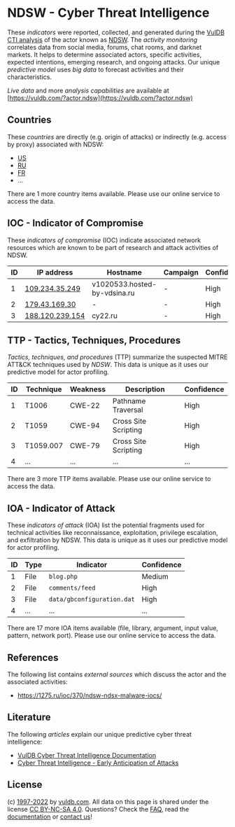 # NDSW - Cyber Threat Intelligence

These _indicators_ were reported, collected, and generated during the [VulDB CTI analysis](https://vuldb.com/?kb.cti) of the actor known as [NDSW](https://vuldb.com/?actor.ndsw). The _activity monitoring_ correlates data from social media, forums, chat rooms, and darknet markets. It helps to determine associated actors, specific activities, expected intentions, emerging research, and ongoing attacks. Our unique _predictive model_ uses _big data_ to forecast activities and their characteristics.

_Live data_ and more _analysis capabilities_ are available at [https://vuldb.com/?actor.ndsw](https://vuldb.com/?actor.ndsw)

## Countries

These _countries_ are directly (e.g. origin of attacks) or indirectly (e.g. access by proxy) associated with NDSW:

* [US](https://vuldb.com/?country.us)
* [RU](https://vuldb.com/?country.ru)
* [FR](https://vuldb.com/?country.fr)
* ...

There are 1 more country items available. Please use our online service to access the data.

## IOC - Indicator of Compromise

These _indicators of compromise_ (IOC) indicate associated network resources which are known to be part of research and attack activities of NDSW.

ID | IP address | Hostname | Campaign | Confidence
-- | ---------- | -------- | -------- | ----------
1 | [109.234.35.249](https://vuldb.com/?ip.109.234.35.249) | v1020533.hosted-by-vdsina.ru | - | High
2 | [179.43.169.30](https://vuldb.com/?ip.179.43.169.30) | - | - | High
3 | [188.120.239.154](https://vuldb.com/?ip.188.120.239.154) | cy22.ru | - | High

## TTP - Tactics, Techniques, Procedures

_Tactics, techniques, and procedures_ (TTP) summarize the suspected MITRE ATT&CK techniques used by _NDSW_. This data is unique as it uses our predictive model for actor profiling.

ID | Technique | Weakness | Description | Confidence
-- | --------- | -------- | ----------- | ----------
1 | T1006 | CWE-22 | Pathname Traversal | High
2 | T1059 | CWE-94 | Cross Site Scripting | High
3 | T1059.007 | CWE-79 | Cross Site Scripting | High
4 | ... | ... | ... | ...

There are 3 more TTP items available. Please use our online service to access the data.

## IOA - Indicator of Attack

These _indicators of attack_ (IOA) list the potential fragments used for technical activities like reconnaissance, exploitation, privilege escalation, and exfiltration by NDSW. This data is unique as it uses our predictive model for actor profiling.

ID | Type | Indicator | Confidence
-- | ---- | --------- | ----------
1 | File | `blog.php` | Medium
2 | File | `comments/feed` | High
3 | File | `data/gbconfiguration.dat` | High
4 | ... | ... | ...

There are 17 more IOA items available (file, library, argument, input value, pattern, network port). Please use our online service to access the data.

## References

The following list contains _external sources_ which discuss the actor and the associated activities:

* https://1275.ru/ioc/370/ndsw-ndsx-malware-iocs/

## Literature

The following _articles_ explain our unique predictive cyber threat intelligence:

* [VulDB Cyber Threat Intelligence Documentation](https://vuldb.com/?kb.cti)
* [Cyber Threat Intelligence - Early Anticipation of Attacks](https://www.scip.ch/en/?labs.20201022)

## License

(c) [1997-2022](https://vuldb.com/?kb.changelog) by [vuldb.com](https://vuldb.com/?kb.about). All data on this page is shared under the license [CC BY-NC-SA 4.0](https://creativecommons.org/licenses/by-nc-sa/4.0/). Questions? Check the [FAQ](https://vuldb.com/?kb.faq), read the [documentation](https://vuldb.com/?kb) or [contact us](https://vuldb.com/?contact)!

